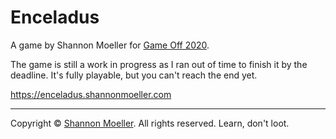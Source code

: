 # Enceladus

A game by Shannon Moeller for [Game Off 2020](https://itch.io/jam/game-off-2020).

The game is still a work in progress as I ran out of time to finish it by the deadline. It's fully playable, but you can't reach the end yet.

https://enceladus.shannonmoeller.com

----

Copyright © [Shannon Moeller](http://shannonmoeller.com). All rights reserved. Learn, don't loot.
